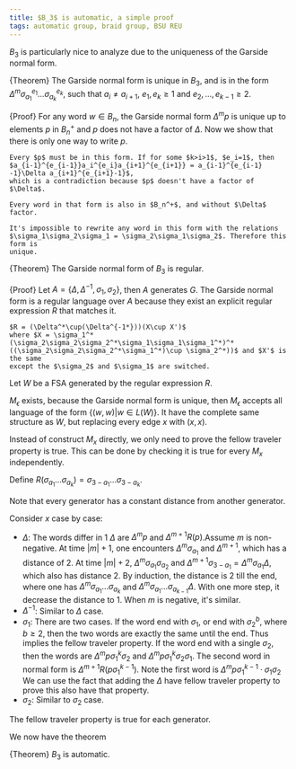 ```yaml
---
title: $B_3$ is automatic, a simple proof
tags: automatic group, braid group, BSU REU
---
```


$B_3$ is particularly nice to analyze due to the uniqueness of the Garside
normal form.

{Theorem}
    The Garside normal form is unique in $B_3$, and is in the form 
    $\Delta^m\sigma_{a_1}^{e_1}\ldots\sigma_{a_k}^{e_k}$, such that $a_i \neq a_{i+1}$,
    $e_1,e_k\geq 1$ and $e_2,\ldots,e_{k-1} \geq 2$.


{Proof}
    For any word $w\in B_n$, the Garside normal form $\Delta^m p$ is unique up
    to elements $p$ in $B_n^+$ and $p$ does not have a factor of $\Delta$.
    Now we show that there is only one way to write $p$. 

    Every $p$ must be in this form. If for some $k>i>1$, $e_i=1$, then 
    $a_{i-1}^{e_{i-1}}a_i^{e_i}a_{i+1}^{e_{i+1}} = a_{i-1}^{e_{i-1} -1}\Delta a_{i+1}^{e_{i+1}-1}$, 
    which is a contradiction because $p$ doesn't have a factor of $\Delta$.

    Every word in that form is also in $B_n^+$, and without $\Delta$ factor.

    It's impossible to rewrite any word in this form with the relations
    $\sigma_1\sigma_2\sigma_1 = \sigma_2\sigma_1\sigma_2$. Therefore this form is
    unique. 

{Theorem}
    The Garside normal form of $B_3$ is regular.

{Proof}
    Let $A=\{\Delta,\Delta^{-1},\sigma_1,\sigma_2\}$, then $A$ generates $G$.
    The Garside normal form is a regular language over $A$ because they exist 
    an explicit regular expression $R$ that matches it.

    $R = (\Delta^*\cup(\Delta^{-1*}))(X\cup X')$
    where $X = \sigma_1^*(\sigma_2\sigma_2\sigma_2^*\sigma_1\sigma_1\sigma_1^*)^* 
    ((\sigma_2\sigma_2\sigma_2^*\sigma_1^*)\cup \sigma_2^*))$ and $X'$ is the same
    except the $\sigma_2$ and $\sigma_1$ are switched.

Let $W$ be a FSA generated by the regular expression $R$.

$M_\epsilon$ exists, because the Garside normal form is unique, then
$M_\epsilon$ accepts all language of the form $\{(w,w)|w\in L(W)\}$. It have
the complete same structure as $W$, but replacing every edge $x$ with $(x,x)$.

Instead of construct $M_x$ directly, we only need to prove
the fellow traveler property is true. This can be done by checking it is true
for every $M_x$ independently.

Define $R(\sigma_{a_1}\ldots\sigma_{a_k}) = \sigma_{3-a_1}\ldots\sigma_{3-a_k}$. 

Note that every generator has a constant distance from another generator. 

Consider $x$ case by case:

- $\Delta$: The words differ in 1 $\Delta$ are $\Delta^mp$ and
    $\Delta^{m+1}R(p)$.Assume $m$ is non-negative.
    At time $|m|+1$, one encounters $\Delta^m\sigma_{a_1}$ and $\Delta^{m+1}$, which
    has a distance of $2$. At time $|m|+2$, $\Delta^m\sigma_{a_1}\sigma_{a_2}$
    and $\Delta^{m+1}\sigma_{3-a_1} = \Delta^m\sigma_{a_1}\Delta$, which also
    has distance 2. By induction, the distance is 2 till the end, where one has
    $\Delta^m\sigma_{a_1}\ldots\sigma_{a_k}$ and
    $\Delta^m\sigma_{a_1}\ldots\sigma_{a_{k-1}}\Delta$. With one more step,
    it decrease the distance to $1$. When $m$ is negative, it's similar.
- $\Delta^{-1}$: Similar to $\Delta$ case.
- $\sigma_1$: There are two cases. If the word end with $\sigma_1$, or
    end with $\sigma_2^b$, where $b\geq 2$, then the two words are exactly 
    the same until the end. Thus implies the fellow traveler property. 
    If the word end with a single $\sigma_2$, then the words are
    $\Delta^mp\sigma_1^k\sigma_2$ and $\Delta^mp\sigma_1^k\sigma_2\sigma_1$.
    The second word in normal form is $\Delta^{m+1}R(p\sigma_1^{k-1})$. Note
    the first word is $\Delta^mp\sigma_1^{k-1} \cdot \sigma_1\sigma_2$ We can
    use the fact that adding the $\Delta$ have fellow traveler property to 
    prove this also have that property.
- $\sigma_2$: Similar to $\sigma_2$ case.

The fellow traveler property is true for each generator.

We now have the theorem

{Theorem}
    $B_3$ is automatic.
 